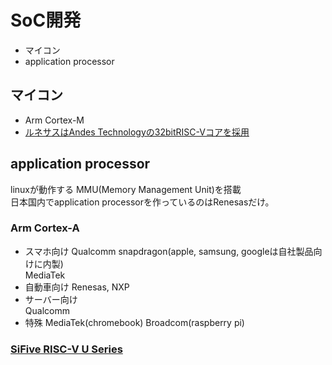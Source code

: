 # SoC開発
- マイコン
- application processor

## マイコン
- Arm Cortex-M
- [ルネサスはAndes Technologyの32bitRISC-Vコアを採用](https://xtech.nikkei.com/atcl/nxt/news/18/08867/)                 

## application processor
linuxが動作する
MMU(Memory Management Unit)を搭載                                                                                       
日本国内でapplication processorを作っているのはRenesasだけ。                                                            
### Arm Cortex-A                                                                                                        
- スマホ向け
  Qualcomm snapdragon(apple, samsung, googleは自社製品向けに内製)                                                       
  MediaTek
- 自動車向け
  Renesas, NXP
- サーバー向け                                                                                                          
  Qualcomm
- 特殊
  MediaTek(chromebook)
  Broadcom(raspberry pi)

### [SiFive RISC-V U Series](https://www.sifive.com/core-designer)
